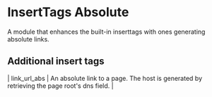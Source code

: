 # InsertTags Absolute

A module that enhances the built-in inserttags with ones generating absolute links. 

## Additional insert tags
| link_url_abs | An absolute link to a page. The host is generated by retrieving the page root's dns field. |